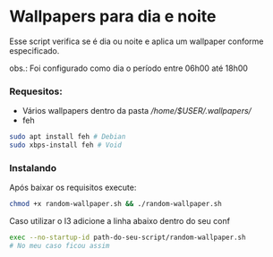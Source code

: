 # Wallpapers para dia e noite

Esse script verifica se é dia ou noite e aplica um wallpaper conforme especificado.

obs.: Foi configurado como dia o período entre 06h00 até 18h00

### Requesitos:
* Vários wallpapers dentro da pasta */home/$USER/.wallpapers/*
* feh 
```sh 
sudo apt install feh # Debian
sudo xbps-install feh # Void
 ```

### Instalando
Após baixar os requisitos execute:
```sh
chmod +x random-wallpaper.sh && ./random-wallpaper.sh
```
Caso utilizar o I3 adicione a linha abaixo dentro do seu conf
```sh
exec --no-startup-id path-do-seu-script/random-wallpaper.sh
# No meu caso ficou assim

```